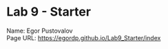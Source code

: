 # Lab 9 - Starter
Name: Egor Pustovalov <br/>
Page URL: https://egordp.github.io/Lab9_Starter/index
 
